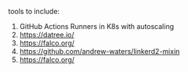 tools to include:

1. GitHub Actions Runners in K8s with autoscaling
2. https://datree.io/
3. https://falco.org/
4. https://github.com/andrew-waters/linkerd2-mixin
5. https://falco.org/
